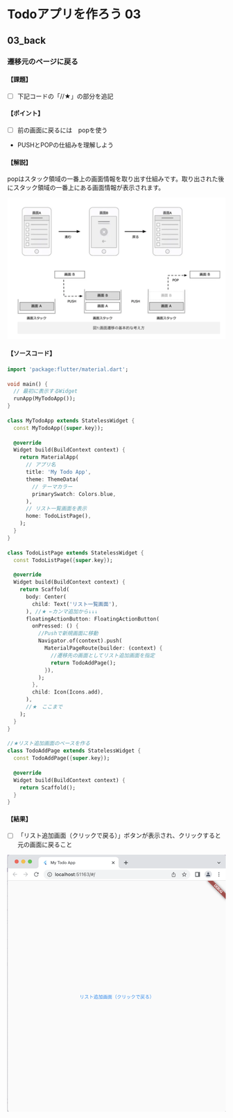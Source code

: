 # Todoアプリを作ろう 03

## 03_back

### 遷移元のページに戻る

#### **【課題】**

- [ ] 下記コードの「//★」の部分を追記

#### **【ポイント】**

- [ ] 前の画面に戻るには　popを使う
- PUSHとPOPの仕組みを理解しよう

#### **【解説】**

popはスタック領域の一番上の画面情報を取り出す仕組みです。取り出された後にスタック領域の一番上にある画面情報が表示されます。

![結果](img/02c_link.png)

#### **【ソースコード】**

```Dart
import 'package:flutter/material.dart';

void main() {
  // 最初に表示するWidget
  runApp(MyTodoApp());
}

class MyTodoApp extends StatelessWidget {
  const MyTodoApp({super.key});

  @override
  Widget build(BuildContext context) {
    return MaterialApp(
      // アプリ名
      title: 'My Todo App',
      theme: ThemeData(
        // テーマカラー
        primarySwatch: Colors.blue,
      ),
      // リスト一覧画面を表示
      home: TodoListPage(),
    );
  }
}

class TodoListPage extends StatelessWidget {
  const TodoListPage({super.key});

  @override
  Widget build(BuildContext context) {
    return Scaffold(
      body: Center(
        child: Text('リスト一覧画面'),
      ), //★ ←カンマ追加から↓↓↓
      floatingActionButton: FloatingActionButton(
        onPressed: () {
          //Pushで新規画面に移動
          Navigator.of(context).push(
            MaterialPageRoute(builder: (context) {
              //遷移先の画面としてリスト追加画面を指定
              return TodoAddPage();
            }),
          );
        },
        child: Icon(Icons.add),
      ),
      //★　ここまで
    );
  }
}

//★リスト追加画面のベースを作る
class TodoAddPage extends StatelessWidget {
  const TodoAddPage({super.key});

  @override
  Widget build(BuildContext context) {
    return Scaffold();
  }
}
```

#### **【結果】**  

- [ ] 「リスト追加画面（クリックで戻る）」ボタンが表示され、クリックすると元の画面に戻ること

![結果](img/03_result.png)
